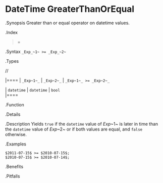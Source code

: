 # DateTime GreaterThanOrEqual

.Synopsis
Greater than or equal operator on datetime values.

.Index
>=

.Syntax
`_Exp_~1~ >= _Exp_~2~`

.Types

//

|====
| `_Exp~1~_`      | `_Exp~2~_`      | `_Exp~1~_ >= _Exp~2~_` 

| `datetime`     |  `datetime`    | `bool`               
|====

.Function

.Details

.Description
Yields `true` if the `datetime` value of _Exp_~1~ is later in time than the `datetime` value
of _Exp_~2~ or if both values are equal, and `false` otherwise.

.Examples
```rascal-shell
$2011-07-15$ >= $2010-07-15$;
$2010-07-15$ >= $2010-07-14$;
```

.Benefits

.Pitfalls

